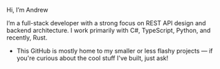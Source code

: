 Hi, I’m Andrew

I’m a full-stack developer with a strong focus on REST API design and backend architecture.
I work primarily with C#, TypeScript, Python, and recently, Rust.

 - This GitHub is mostly home to my smaller or less flashy projects — if you're curious about the cool stuff I've built, just ask!

<!---
TheCircularK/TheCircularK is a ✨ special ✨ repository because its `README.md` (this file) appears on your GitHub profile.
You can click the Preview link to take a look at your changes.
--->
